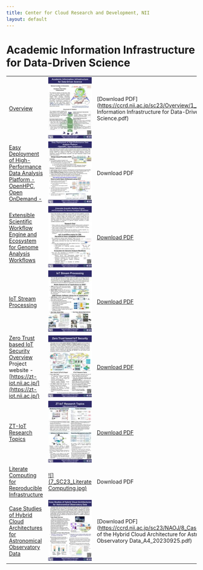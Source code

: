 ```yaml
---
title: Center for Cloud Research and Development, NII
layout: default
---
```

# Academic Information Infrastructure for Data-Driven Science

|   |   |   |
|---|---|---|
[Overview](https://ccrd.nii.ac.jp/sc23/Overview/1_Overview.htm)|[![](1_Overview.jpg)](https://ccrd.nii.ac.jp/sc23/Overview/1_Overview.htm)|[Download PDF](https://ccrd.nii.ac.jp/sc23/Overview/1_Academic Information Infrastructure for Data-Driven Science.pdf)|
[Easy Deployment of High-Performance Data Analysis Platform  - OpenHPC, Open OnDemand -](https://ccrd.nii.ac.jp/sc23/VCP/2_vcp.htm)|[![](2_SC23_vcp.jpg)](https://ccrd.nii.ac.jp/sc23/VCP/2_vcp.htm)|Download PDF|
[Extensible Scientific Workflow Engine and Ecosystem for Genome Analysis Workflows](https://ccrd.nii.ac.jp/sc23/EP3/3_ep3.htm)|[![](3_SC23_ep3-a4.jpg)](https://ccrd.nii.ac.jp/sc23/EP3/3_ep3.htm)|[Download PDF](https://ccrd.nii.ac.jp/sc23/EP3/3_SC23_ep3-a4.pdf)|
[IoT Stream Processing](https://ccrd.nii.ac.jp/sc23/SINETStream/4_SINETStream.htm)|[![](4_SC23_SINETStream-A4.jpg)](https://ccrd.nii.ac.jp/sc23/SINETStream/4_SINETStream.htm)|[Download PDF](https://ccrd.nii.ac.jp/sc23/SINETStream/4_SC23_SINETStream-A4.pdf)|
[Zero Trust based IoT Security Overview](https://ccrd.nii.ac.jp/sc23/ZTIoT1/5_ZTIoT1.htm)<br>Project website - [https://zt-iot.nii.ac.jp/](https://zt-iot.nii.ac.jp/)|[![](5_SC23_panel_zt-iot_overview.jpg)](https://ccrd.nii.ac.jp/sc23/ZTIoT1/5_ZTIoT1.htm)|[Download PDF](https://ccrd.nii.ac.jp/sc23/ZTIoT1/5_SC23_panel_zt-iot_overview_0929.pdf)|
[ZT-IoT Research Topics](https://ccrd.nii.ac.jp/sc23/ZTIoT2/6_ZTIoT2.htm)|[![](6_SC23_panel_zt-iot_topics.jpg)](https://ccrd.nii.ac.jp/sc23/ZTIoT2/6_ZTIoT2.htm)|[Download PDF](https://ccrd.nii.ac.jp/sc23/ZTIoT2/6_SC23_panel_zt-iot_topics_0906.pdf)|
[Literate Computing for Reproducible Infrastructure](https://ccrd.nii.ac.jp/sc23/Literate/7_Literate.htm)|[![](7_SC23_Literate Computing.jpg)](https://ccrd.nii.ac.jp/sc23/Literate/7_Literate.htm)|Download PDF|
[Case Studies of Hybrid Cloud Architectures for Astronomical Observatory Data](https://ccrd.nii.ac.jp/sc23/NAOJ/8_PoC.htm)|[![](8_PoC.jpg)](https://ccrd.nii.ac.jp/sc23/NAOJ/8_PoC.htm)|[Download PDF](https://ccrd.nii.ac.jp/sc23/NAOJ/8_Case Studies of the Hybrid Cloud Architecture for Astronomical Observatory Data_A4_20230925.pdf)|
